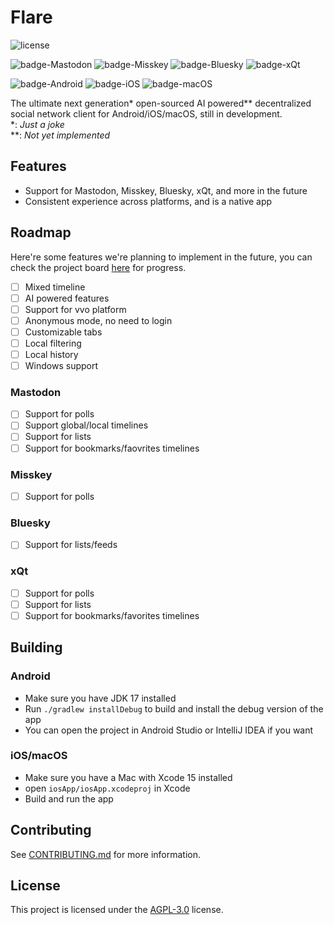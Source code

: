 # Flare
![license](https://img.shields.io/github/license/DimensionDev/Flare)  

![badge-Mastodon](https://img.shields.io/badge/Mastodon-5d52ea)
![badge-Misskey](https://img.shields.io/badge/Misskey-acea31)
![badge-Bluesky](https://img.shields.io/badge/Bluesky-blue)
![badge-xQt](https://img.shields.io/badge/xQt-black)

![badge-Android](https://img.shields.io/badge/Android-5.0-3DDC84)
![badge-iOS](https://img.shields.io/badge/iOS-17.0-black)
![badge-macOS](https://img.shields.io/badge/macOS-14.0-black)

The ultimate next generation* open-sourced AI powered** decentralized social network client for Android/iOS/macOS, still in development.  
*: _Just a joke_  
**: _Not yet implemented_

## Features
 - Support for Mastodon, Misskey, Bluesky, xQt, and more in the future
 - Consistent experience across platforms, and is a native app

## Roadmap
Here're some features we're planning to implement in the future, you can check the project board [here](https://github.com/orgs/DimensionDev/projects/3) for progress.
 - [ ] Mixed timeline
 - [ ] AI powered features
 - [ ] Support for vvo platform
 - [ ] Anonymous mode, no need to login
 - [ ] Customizable tabs
 - [ ] Local filtering
 - [ ] Local history
 - [ ] Windows support

### Mastodon
 - [ ] Support for polls
 - [ ] Support global/local timelines
 - [ ] Support for lists
 - [ ] Support for bookmarks/faovrites timelines

### Misskey
 - [ ] Support for polls

### Bluesky
 - [ ] Support for lists/feeds

### xQt
 - [ ] Support for polls
 - [ ] Support for lists
 - [ ] Support for bookmarks/favorites timelines

## Building
### Android
 - Make sure you have JDK 17 installed
 - Run `./gradlew installDebug` to build and install the debug version of the app
 - You can open the project in Android Studio or IntelliJ IDEA if you want

### iOS/macOS
 - Make sure you have a Mac with Xcode 15 installed
 - open `iosApp/iosApp.xcodeproj` in Xcode
 - Build and run the app

## Contributing
See [CONTRIBUTING.md](CONTRIBUTING.md) for more information.

## License
This project is licensed under the [AGPL-3.0](LICENSE) license.
